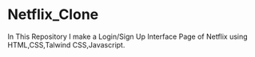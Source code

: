 # Netflix_Clone
In This Repository I make a Login/Sign Up Interface Page of Netflix using HTML,CSS,Talwind CSS,Javascript.
